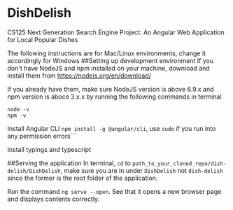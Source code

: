 # DishDelish
CS125 Next Generation Search Engine Project: An Angular Web Application for Local Popular Dishes

The following instructions are for Mac/Linux environments, change it accordingly for Windows
##Setting up development environment
If you don't have NodeJS and npm installed on your machine, download and install them from https://nodejs.org/en/download/

If you already have them, make sure NodeJS version is above 6.9.x and npm version is aboce 3.x.x by running the following commands in terminal

```
node -v
npm -v
```

Install Angular CLI `npm install -g @angular/cli`, use `sudo` if you run into any permission errors```

Install typings and typescript 

##Serving the application
In terminal, `cd` to `path_to_your_cloned_repo/dish-delish/DishDelish`, make sure you are in under `DishDelish` not `dish-delish` since the former is the root folder of the application.

Run the command  `ng serve --open`. See that it opens a new browser page and displays contents correctly.
